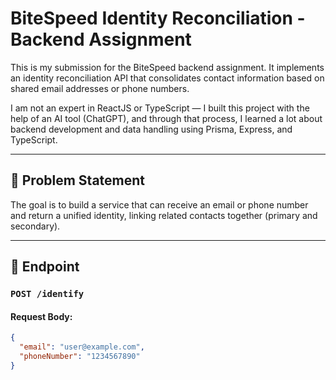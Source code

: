 # BiteSpeed Identity Reconciliation - Backend Assignment

This is my submission for the BiteSpeed backend assignment. It implements an identity reconciliation API that consolidates contact information based on shared email addresses or phone numbers.

I am not an expert in ReactJS or TypeScript — I built this project with the help of an AI tool (ChatGPT), and through that process, I learned a lot about backend development and data handling using Prisma, Express, and TypeScript.

---

## 📌 Problem Statement

The goal is to build a service that can receive an email or phone number and return a unified identity, linking related contacts together (primary and secondary).

---

## 🧪 Endpoint

### `POST /identify`

#### Request Body:
```json
{
  "email": "user@example.com",
  "phoneNumber": "1234567890"
}

